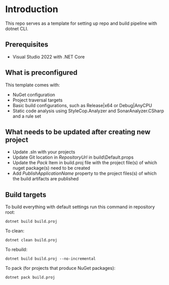 # Introduction 
This repo serves as a template for setting up repo and build pipeline with dotnet CLI.

## Prerequisites

- Visual Studio 2022 with .NET Core

## What is preconfigured

This template comes with:
- NuGet configuration
- Project traversal targets
- Basic build configurations, such as Release|x64 or Debug|AnyCPU
- Static code analysis using StyleCop.Analyzer and SonarAnalyzer.CSharp and a rule set

## What needs to be updated after creating new project

- Update .sln with your projects
- Update Git location in _RepositoryUrl_ in build\Default.props
- Update the _Pack_ Item in build.proj file with the project file(s) of which nuget package(s) need to be created
- Add _PublishApplicationName_ property to the project files(s) of which the build artifacts are published

## Build targets

To build everything with default settings run this command in repository root:
```
dotnet build build.proj
```

To clean:
```
dotnet clean build.proj
```

To rebuild:
```
dotnet build build.proj --no-incremental
```

To pack (for projects that produce NuGet packages):
```
dotnet pack build.proj
```
